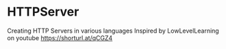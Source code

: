 # HTTPServer
Creating HTTP Servers in various languages
Inspired by LowLevelLearning on youtube
https://shorturl.at/qCGZ4

